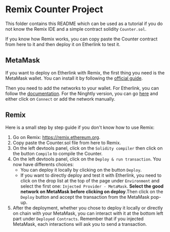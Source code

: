 # Remix Counter Project

This folder contains this README which can be used as a tutorial if you do not know the Remix IDE and a simple contract solidity `Counter.sol`.

If you know how Remix works, you can copy paste the Counter contract from here to it and then deploy it on Etherlink to test it.

## MetaMask

If you want to deploy on Etherlink with Remix, the first thing you need is the MetaMask wallet. You can install it by following the [official guide](https://support.metamask.io/hc/en-us/articles/360015489531-Getting-started-with-MetaMask).

Then you need to add the networks to your wallet. For Etherlink, you can follow the [documentation](https://docs.etherlink.com/get-started/connect-your-wallet-to-etherlink
). For the Ninghtly version, you can go [here](https://etherlink-nightly.tzalpha.net/) and either click on `Connect` or add the network manually.

## Remix

Here is a small step by step guide if you don't know how to use Remix:
1. Go on Remix: https://remix.ethereum.org.
2. Copy paste the Counter.sol file from here to Remix.
3. On the left devtools panel, click on the `Solidity compiler` then click on the button `Compile` to compile the Counter.
4. On the left devtools panel, click on the `Deploy & run transaction`. You now have differents choices:
    - You can deploy it locally by clicking on the button `Deploy`.
    - If you want to directly deploy and test it with Etherlink, you need to click on the drop list at the top of the page under `Environment` and select the first one: `Injected Provider - MetaMask`. **Select the good network on MetaMask before clicking on deploy**.Then click on the `Deploy` button and accept the transaction from the MetaMask pop-up.
5. After the deployment, whether you chose to deploy it locally or directly on chain with your MetaMask, you can interact with it at the bottom left part under `Deployed Contracts`. Remember that if you injected MetaMask, each interactions will ask you to send a transaction.